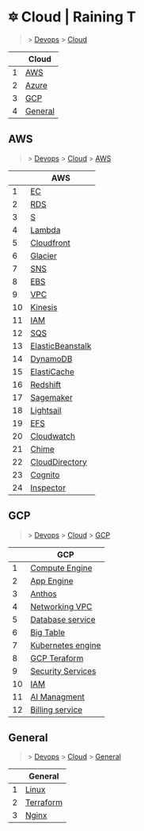 # 🔯 Cloud  | Raining T

> [](/) > [Devops](/devops) > [Cloud](/devops/cloud)

<table><thead><tr><th></th><th>Cloud</th></tr></thead><tbody><tr><td>1</td><td><a href="devops/cloud/AWS">AWS</a></td></tr><tr><td>2</td><td><a href="devops/cloud/Azure">Azure</a></td></tr><tr><td>3</td><td><a href="devops/cloud/GCP">GCP</a></td></tr><tr><td>4</td><td><a href="devops/cloud/General">General</a></td></tr></tbody></table>

## AWS

> [](/) > [Devops](/devops) > [Cloud](/devops/cloud) > [AWS](/devops/cloud/AWS)

<table><thead><tr><th></th><th>AWS</th></tr></thead><tbody><tr><td>1</td><td><a href="devops/cloud/AWS/01-EC2">EC</a></td></tr><tr><td>2</td><td><a href="devops/cloud/AWS/02-RDS">RDS</a></td></tr><tr><td>3</td><td><a href="devops/cloud/AWS/03-S3">S</a></td></tr><tr><td>4</td><td><a href="devops/cloud/AWS/04-Lambda">Lambda</a></td></tr><tr><td>5</td><td><a href="devops/cloud/AWS/05-Cloudfront">Cloudfront</a></td></tr><tr><td>6</td><td><a href="devops/cloud/AWS/06-Glacier">Glacier</a></td></tr><tr><td>7</td><td><a href="devops/cloud/AWS/07-SNS">SNS</a></td></tr><tr><td>8</td><td><a href="devops/cloud/AWS/08-EBS">EBS</a></td></tr><tr><td>9</td><td><a href="devops/cloud/AWS/09-VPC">VPC</a></td></tr><tr><td>10</td><td><a href="devops/cloud/AWS/10-Kinesis">Kinesis</a></td></tr><tr><td>11</td><td><a href="devops/cloud/AWS/11-IAM">IAM</a></td></tr><tr><td>12</td><td><a href="devops/cloud/AWS/12-SQS">SQS</a></td></tr><tr><td>13</td><td><a href="devops/cloud/AWS/13-ElasticBeanstalk">ElasticBeanstalk</a></td></tr><tr><td>14</td><td><a href="devops/cloud/AWS/14-DynamoDB">DynamoDB</a></td></tr><tr><td>15</td><td><a href="devops/cloud/AWS/15-ElastiCache">ElastiCache</a></td></tr><tr><td>16</td><td><a href="devops/cloud/AWS/16-Redshift">Redshift</a></td></tr><tr><td>17</td><td><a href="devops/cloud/AWS/17-Sagemaker">Sagemaker</a></td></tr><tr><td>18</td><td><a href="devops/cloud/AWS/18-Lightsail">Lightsail</a></td></tr><tr><td>19</td><td><a href="devops/cloud/AWS/19-EFS">EFS</a></td></tr><tr><td>20</td><td><a href="devops/cloud/AWS/20-Cloudwatch">Cloudwatch</a></td></tr><tr><td>21</td><td><a href="devops/cloud/AWS/21-Chime">Chime</a></td></tr><tr><td>22</td><td><a href="devops/cloud/AWS/22-CloudDirectory">CloudDirectory</a></td></tr><tr><td>23</td><td><a href="devops/cloud/AWS/23-Cognito">Cognito</a></td></tr><tr><td>24</td><td><a href="devops/cloud/AWS/24-Inspector">Inspector</a></td></tr></tbody></table>



## GCP

> [](/) > [Devops](/devops) > [Cloud](/devops/cloud) > [GCP](/devops/cloud/GCP)

<table><thead><tr><th></th><th>GCP</th></tr></thead><tbody><tr><td>1</td><td><a href="devops/cloud/GCP/01-Compute Engine">Compute Engine</a></td></tr><tr><td>2</td><td><a href="devops/cloud/GCP/02-App Engine">App Engine</a></td></tr><tr><td>3</td><td><a href="devops/cloud/GCP/03-Anthos">Anthos</a></td></tr><tr><td>4</td><td><a href="devops/cloud/GCP/04-Networking-VPC">Networking VPC</a></td></tr><tr><td>5</td><td><a href="devops/cloud/GCP/05-Database service">Database service</a></td></tr><tr><td>6</td><td><a href="devops/cloud/GCP/06-Big Table">Big Table</a></td></tr><tr><td>7</td><td><a href="devops/cloud/GCP/07-Kubernetes engine">Kubernetes engine</a></td></tr><tr><td>8</td><td><a href="devops/cloud/GCP/09-GCP Teraform">GCP Teraform</a></td></tr><tr><td>9</td><td><a href="devops/cloud/GCP/09-Security Services">Security Services</a></td></tr><tr><td>10</td><td><a href="devops/cloud/GCP/10-IAM">IAM</a></td></tr><tr><td>11</td><td><a href="devops/cloud/GCP/11-AI Managment">AI Managment</a></td></tr><tr><td>12</td><td><a href="devops/cloud/GCP/12-Billing service">Billing service</a></td></tr></tbody></table>



## General

> [](/) > [Devops](/devops) > [Cloud](/devops/cloud) > [General](/devops/cloud/General)

<table><thead><tr><th></th><th>General</th></tr></thead><tbody><tr><td>1</td><td><a href="devops/cloud/General/00-Linux">Linux</a></td></tr><tr><td>2</td><td><a href="devops/cloud/General/01-Terraform">Terraform</a></td></tr><tr><td>3</td><td><a href="devops/cloud/General/02-Nginx">Nginx</a></td></tr></tbody></table>

